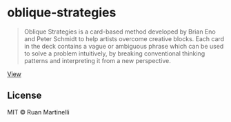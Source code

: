 # oblique-strategies

> Oblique Strategies is a card-based method developed by Brian Eno and Peter Schmidt to help artists overcome creative blocks. Each card in the deck contains a vague or ambiguous phrase which can be used to solve a problem intuitively, by breaking conventional thinking patterns and interpreting it from a new perspective.

[View](https://oblique.ruanmartinelli.com)

## License

MIT © Ruan Martinelli
